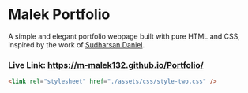 # Malek Portfolio  

A simple and elegant portfolio webpage built with pure HTML and CSS, inspired by the work of [Sudharsan Daniel](https://github.com/danielace1).  

### Live Link: https://m-malek132.github.io/Portfolio/  

```html
<link rel="stylesheet" href="./assets/css/style-two.css" />
